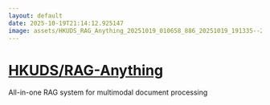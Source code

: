 ```yaml
---
layout: default
date: 2025-10-19T21:14:12.925147
image: assets/HKUDS_RAG_Anything_20251019_010658_886_20251019_191335--20251019T211336252--cropped.png
---
```


# [HKUDS/RAG-Anything](https://github.com/HKUDS/RAG-Anything/)

All-in-one RAG system for multimodal document processing
